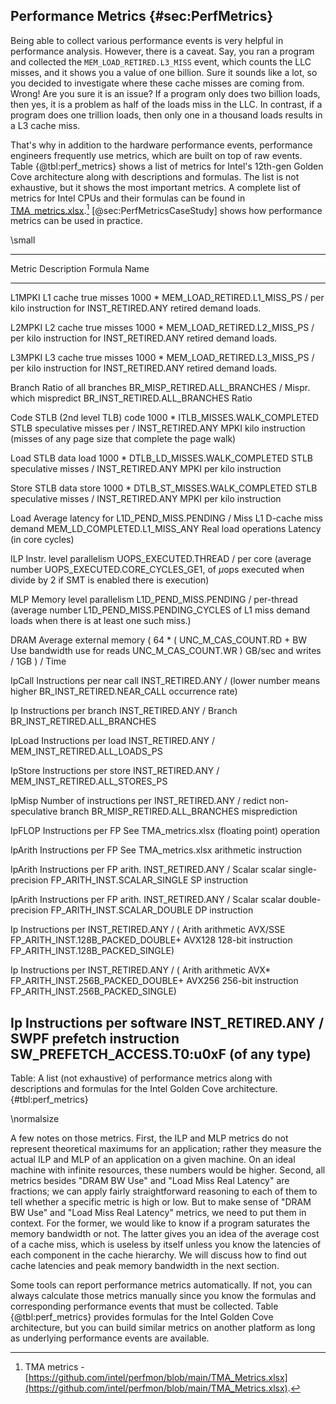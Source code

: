 ## Performance Metrics {#sec:PerfMetrics}

Being able to collect various performance events is very helpful in performance analysis. However, there is a caveat. Say, you ran a program and collected the `MEM_LOAD_RETIRED.L3_MISS` event, which counts the LLC misses, and it shows you a value of one billion. Sure it sounds like a lot, so you decided to investigate where these cache misses are coming from. Wrong! Are you sure it is an issue? If a program only does two billion loads, then yes, it is a problem as half of the loads miss in the LLC. In contrast, if a program does one trillion loads, then only one in a thousand loads results in a L3 cache miss.

That's why in addition to the hardware performance events, performance engineers frequently use metrics, which are built on top of raw events. Table {@tbl:perf_metrics} shows a list of metrics for Intel's 12th-gen Golden Cove architecture along with descriptions and formulas. The list is not exhaustive, but it shows the most important metrics. A complete list of metrics for Intel CPUs and their formulas can be found in [TMA_metrics.xlsx](https://github.com/intel/perfmon/blob/main/TMA_Metrics.xlsx).[^1] [@sec:PerfMetricsCaseStudy] shows how performance metrics can be used in practice.

\small

--------------------------------------------------------------------------
Metric  Description                   Formula
Name
------- -------------------------- ---------------------------------------
L1MPKI  L1 cache true misses       1000 * MEM_LOAD_RETIRED.L1_MISS_PS /
        per kilo instruction for   INST_RETIRED.ANY
        retired demand loads.

L2MPKI  L2 cache true misses       1000 * MEM_LOAD_RETIRED.L2_MISS_PS /
        per kilo instruction for   INST_RETIRED.ANY
        retired demand loads.

L3MPKI  L3 cache true misses       1000 * MEM_LOAD_RETIRED.L3_MISS_PS /
        per kilo instruction for   INST_RETIRED.ANY
        retired demand loads.

Branch  Ratio of all branches      BR_MISP_RETIRED.ALL_BRANCHES /
Mispr.  which mispredict           BR_INST_RETIRED.ALL_BRANCHES
Ratio

Code    STLB (2nd level TLB) code  1000 * ITLB_MISSES.WALK_COMPLETED
STLB    speculative misses per     / INST_RETIRED.ANY
MPKI    kilo instruction (misses
        of any page size that
        complete the page walk)

Load    STLB data load             1000 * DTLB_LD_MISSES.WALK_COMPLETED
STLB    speculative misses         / INST_RETIRED.ANY
MPKI    per kilo instruction

Store   STLB data store            1000 * DTLB_ST_MISSES.WALK_COMPLETED
STLB    speculative misses         / INST_RETIRED.ANY
MPKI    per kilo instruction

Load    Average latency for        L1D_PEND_MISS.PENDING /
Miss    L1 D-cache miss demand     MEM_LD_COMPLETED.L1_MISS_ANY
Real    load operations
Latency (in core cycles)

ILP     Instr. level parallelism   UOPS_EXECUTED.THREAD /
        per core (average number   UOPS_EXECUTED.CORE_CYCLES_GE1,
        of $\mu$ops executed when      divide by 2 if SMT is enabled
        there is execution)

MLP     Memory level parallelism   L1D_PEND_MISS.PENDING /
        per-thread (average number L1D_PEND_MISS.PENDING_CYCLES
        of L1 miss demand loads
        when there is at least one
        such miss.)

DRAM    Average external memory    ( 64 * ( UNC_M_CAS_COUNT.RD +
BW Use  bandwidth use for reads             UNC_M_CAS_COUNT.WR )
GB/sec  and writes                 / 1GB ) / Time

IpCall  Instructions per near call INST_RETIRED.ANY /
        (lower number means higher BR_INST_RETIRED.NEAR_CALL
        occurrence rate)

Ip      Instructions per branch    INST_RETIRED.ANY /
Branch                             BR_INST_RETIRED.ALL_BRANCHES

IpLoad  Instructions per load      INST_RETIRED.ANY /
                                   MEM_INST_RETIRED.ALL_LOADS_PS

IpStore Instructions per store     INST_RETIRED.ANY /
                                   MEM_INST_RETIRED.ALL_STORES_PS

IpMisp  Number of instructions per INST_RETIRED.ANY /
redict  non-speculative branch     BR_MISP_RETIRED.ALL_BRANCHES
        misprediction

IpFLOP  Instructions per FP        See TMA_metrics.xlsx
        (floating point) operation

IpArith Instructions per FP        See TMA_metrics.xlsx
        arithmetic instruction

IpArith Instructions per FP arith. INST_RETIRED.ANY /
Scalar  scalar single-precision    FP_ARITH_INST.SCALAR_SINGLE
SP      instruction

IpArith Instructions per FP arith. INST_RETIRED.ANY /
Scalar  scalar double-precision    FP_ARITH_INST.SCALAR_DOUBLE
DP      instruction

Ip      Instructions per           INST_RETIRED.ANY / (
Arith   arithmetic AVX/SSE         FP_ARITH_INST.128B_PACKED_DOUBLE+
AVX128  128-bit instruction        FP_ARITH_INST.128B_PACKED_SINGLE)

Ip      Instructions per           INST_RETIRED.ANY / (
Arith   arithmetic AVX*            FP_ARITH_INST.256B_PACKED_DOUBLE+
AVX256  256-bit instruction        FP_ARITH_INST.256B_PACKED_SINGLE)

Ip      Instructions per software  INST_RETIRED.ANY /
SWPF    prefetch instruction       SW_PREFETCH_ACCESS.T0:u0xF
        (of any type)
--------------------------------------------------------------------------

Table: A list (not exhaustive) of performance metrics along with descriptions and formulas for the Intel Golden Cove architecture. {#tbl:perf_metrics}

\normalsize

A few notes on those metrics. First, the ILP and MLP metrics do not represent theoretical maximums for an application; rather they measure the actual ILP and MLP of an application on a given machine. On an ideal machine with infinite resources, these numbers would be higher. Second, all metrics besides "DRAM BW Use" and "Load Miss Real Latency" are fractions; we can apply fairly straightforward reasoning to each of them to tell whether a specific metric is high or low. But to make sense of "DRAM BW Use" and "Load Miss Real Latency" metrics, we need to put them in context. For the former, we would like to know if a program saturates the memory bandwidth or not. The latter gives you an idea of the average cost of a cache miss, which is useless by itself unless you know the latencies of each component in the cache hierarchy. We will discuss how to find out cache latencies and peak memory bandwidth in the next section.

Some tools can report performance metrics automatically. If not, you can always calculate those metrics manually since you know the formulas and corresponding performance events that must be collected. Table {@tbl:perf_metrics} provides formulas for the Intel Golden Cove architecture, but you can build similar metrics on another platform as long as underlying performance events are available.

[^1]: TMA metrics - [https://github.com/intel/perfmon/blob/main/TMA_Metrics.xlsx](https://github.com/intel/perfmon/blob/main/TMA_Metrics.xlsx).
